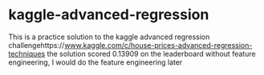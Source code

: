 # kaggle-advanced-regression
This is a practice solution to the kaggle advanced regression challengehttps://www.kaggle.com/c/house-prices-advanced-regression-techniques the solution scored 0.13909 on the leaderboard without feature engineering, I would do the feature engineering later
